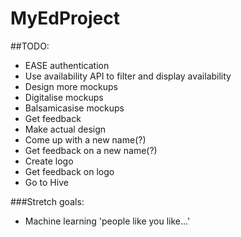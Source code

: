 # MyEdProject

##TODO:

- EASE authentication
- Use availability API to filter and display availability
- Design more mockups
- Digitalise mockups
- Balsamicasise mockups
- Get feedback
- Make actual design
- Come up with a new name(?)
- Get feedback on a new name(?)
- Create logo
- Get feedback on logo
- Go to Hive


###Stretch goals:
- Machine learning 'people like you like...'
